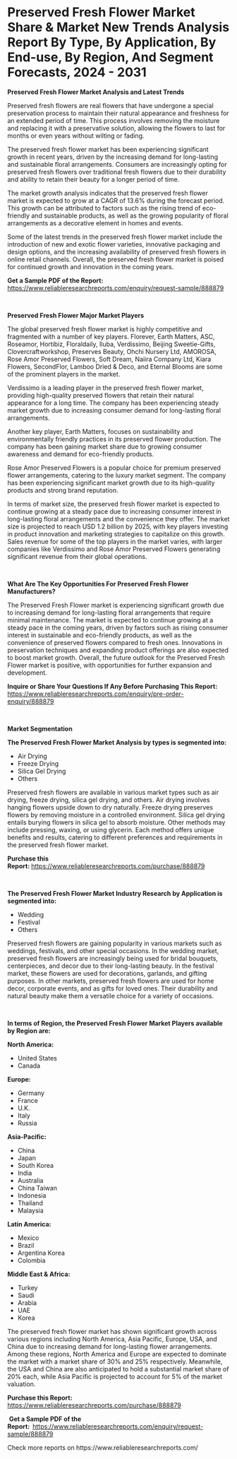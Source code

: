 <p><h1>Preserved Fresh Flower Market Share & Market New Trends Analysis Report By Type, By Application, By End-use, By Region, And Segment Forecasts, 2024 - 2031</h1></p><p><strong>Preserved Fresh Flower Market Analysis and Latest Trends</strong></p>
<p><p>Preserved fresh flowers are real flowers that have undergone a special preservation process to maintain their natural appearance and freshness for an extended period of time. This process involves removing the moisture and replacing it with a preservative solution, allowing the flowers to last for months or even years without wilting or fading.</p><p>The preserved fresh flower market has been experiencing significant growth in recent years, driven by the increasing demand for long-lasting and sustainable floral arrangements. Consumers are increasingly opting for preserved fresh flowers over traditional fresh flowers due to their durability and ability to retain their beauty for a longer period of time.</p><p>The market growth analysis indicates that the preserved fresh flower market is expected to grow at a CAGR of 13.6% during the forecast period. This growth can be attributed to factors such as the rising trend of eco-friendly and sustainable products, as well as the growing popularity of floral arrangements as a decorative element in homes and events.</p><p>Some of the latest trends in the preserved fresh flower market include the introduction of new and exotic flower varieties, innovative packaging and design options, and the increasing availability of preserved fresh flowers in online retail channels. Overall, the preserved fresh flower market is poised for continued growth and innovation in the coming years.</p></p>
<p><strong>Get a Sample PDF of the Report:&nbsp;</strong> <a href="https://www.reliableresearchreports.com/enquiry/request-sample/888879">https://www.reliableresearchreports.com/enquiry/request-sample/888879</a></p>
<p>&nbsp;</p>
<p><strong>Preserved Fresh Flower Major Market Players</strong></p>
<p><p>The global preserved fresh flower market is highly competitive and fragmented with a number of key players. Florever, Earth Matters, ASC, Roseamor, Hortibiz, Floraldaily, Iluba, Verdissimo, Beijing Sweetie-Gifts, Clovercraftworkshop, Preserves Beauty, Ohchi Nursery Ltd, AMOROSA, Rose Amor Preserved Flowers, Soft Dream, Naiira Company Ltd, Kiara Flowers, SecondFlor, Lamboo Dried & Deco, and Eternal Blooms are some of the prominent players in the market.</p><p>Verdissimo is a leading player in the preserved fresh flower market, providing high-quality preserved flowers that retain their natural appearance for a long time. The company has been experiencing steady market growth due to increasing consumer demand for long-lasting floral arrangements. </p><p>Another key player, Earth Matters, focuses on sustainability and environmentally friendly practices in its preserved flower production. The company has been gaining market share due to growing consumer awareness and demand for eco-friendly products.</p><p>Rose Amor Preserved Flowers is a popular choice for premium preserved flower arrangements, catering to the luxury market segment. The company has been experiencing significant market growth due to its high-quality products and strong brand reputation.</p><p>In terms of market size, the preserved fresh flower market is expected to continue growing at a steady pace due to increasing consumer interest in long-lasting floral arrangements and the convenience they offer. The market size is projected to reach USD 1.2 billion by 2025, with key players investing in product innovation and marketing strategies to capitalize on this growth. Sales revenue for some of the top players in the market varies, with larger companies like Verdissimo and Rose Amor Preserved Flowers generating significant revenue from their global operations.</p></p>
<p>&nbsp;</p>
<p><strong>What Are The Key Opportunities For Preserved Fresh Flower Manufacturers?</strong></p>
<p><p>The Preserved Fresh Flower market is experiencing significant growth due to increasing demand for long-lasting floral arrangements that require minimal maintenance. The market is expected to continue growing at a steady pace in the coming years, driven by factors such as rising consumer interest in sustainable and eco-friendly products, as well as the convenience of preserved flowers compared to fresh ones. Innovations in preservation techniques and expanding product offerings are also expected to boost market growth. Overall, the future outlook for the Preserved Fresh Flower market is positive, with opportunities for further expansion and development.</p></p>
<p><strong>Inquire or Share Your Questions If Any Before Purchasing This Report:</strong> <a href="https://www.reliableresearchreports.com/enquiry/pre-order-enquiry/888879">https://www.reliableresearchreports.com/enquiry/pre-order-enquiry/888879</a></p>
<p>&nbsp;</p>
<p><strong>Market Segmentation</strong></p>
<p><strong>The Preserved Fresh Flower Market Analysis by types is segmented into:</strong></p>
<p><ul><li>Air Drying</li><li>Freeze Drying</li><li>Silica Gel Drying</li><li>Others</li></ul></p>
<p><p>Preserved fresh flowers are available in various market types such as air drying, freeze drying, silica gel drying, and others. Air drying involves hanging flowers upside down to dry naturally. Freeze drying preserves flowers by removing moisture in a controlled environment. Silica gel drying entails burying flowers in silica gel to absorb moisture. Other methods may include pressing, waxing, or using glycerin. Each method offers unique benefits and results, catering to different preferences and requirements in the preserved fresh flower market.</p></p>
<p><strong>Purchase this Report:&nbsp;</strong><a href="https://www.reliableresearchreports.com/purchase/888879">https://www.reliableresearchreports.com/purchase/888879</a></p>
<p>&nbsp;</p>
<p><strong>The Preserved Fresh Flower Market Industry Research by Application is segmented into:</strong></p>
<p><ul><li>Wedding</li><li>Festival</li><li>Others</li></ul></p>
<p><p>Preserved fresh flowers are gaining popularity in various markets such as weddings, festivals, and other special occasions. In the wedding market, preserved fresh flowers are increasingly being used for bridal bouquets, centerpieces, and decor due to their long-lasting beauty. In the festival market, these flowers are used for decorations, garlands, and gifting purposes. In other markets, preserved fresh flowers are used for home decor, corporate events, and as gifts for loved ones. Their durability and natural beauty make them a versatile choice for a variety of occasions.</p></p>
<p>&nbsp;</p>
<p><strong>In terms of Region, the Preserved Fresh Flower Market Players available by Region are:</strong></p>
<p>
    <p> <strong> North America: </strong>
        <ul>
            <li>United States</li>
            <li>Canada</li>
        </ul>
        </p> 
    <p> <strong> Europe: </strong>
        <ul>
            <li>Germany</li>
            <li>France</li>
            <li>U.K.</li>
            <li>Italy</li>
            <li>Russia</li>
        </ul>
        </p> 
    <p> <strong> Asia-Pacific: </strong>
        <ul>
            <li>China</li>
            <li>Japan</li>
            <li>South Korea</li>
            <li>India</li>
            <li>Australia</li>
            <li>China Taiwan</li>
            <li>Indonesia</li>
            <li>Thailand</li>
            <li>Malaysia</li>
        </ul>
        </p> 
    <p> <strong> Latin America: </strong>
        <ul>
            <li>Mexico</li>
            <li>Brazil</li>
            <li>Argentina Korea</li>
            <li>Colombia</li>
        </ul>
        </p> 
    <p> <strong> Middle East & Africa: </strong>
        <ul>
            <li>Turkey</li>
            <li>Saudi</li>
            <li>Arabia</li>
            <li>UAE</li>
            <li>Korea</li>
        </ul>
    </p>
    </p>
<p><p>The preserved fresh flower market has shown significant growth across various regions including North America, Asia Pacific, Europe, USA, and China due to increasing demand for long-lasting flower arrangements. Among these regions, North America and Europe are expected to dominate the market with a market share of 30% and 25% respectively. Meanwhile, the USA and China are also anticipated to hold a substantial market share of 20% each, while Asia Pacific is projected to account for 5% of the market valuation.</p></p>
<p><strong>Purchase this Report: </strong><a href="https://www.reliableresearchreports.com/purchase/888879">https://www.reliableresearchreports.com/purchase/888879</a></p>
<p>&nbsp;<strong>Get a Sample PDF of the Report:&nbsp;&nbsp;</strong><a href="https://www.reliableresearchreports.com/enquiry/request-sample/888879">https://www.reliableresearchreports.com/enquiry/request-sample/888879</a></p>
<p><strong></strong></p>
<p>Check more reports on https://www.reliableresearchreports.com/</p>